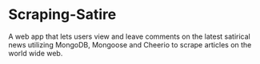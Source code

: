 # Scraping-Satire
A web app that lets users view and leave comments on the latest satirical news utilizing MongoDB, Mongoose and Cheerio to scrape articles on the world wide web.

